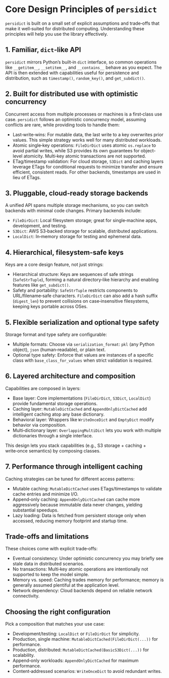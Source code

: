 # Core Design Principles of `persidict`

`persidict` is built on a small set of explicit assumptions and trade‑offs that make it well‑suited for distributed computing. Understanding these principles will help you use the library effectively.

## 1. Familiar, `dict`‑like API

`persidict` mirrors Python’s built‑in `dict` interface, so common operations like `__getitem__`, `__setitem__`, and `__contains__` behave as you expect. The API is then extended with capabilities useful for persistence and distribution, such as `timestamp()`, `random_key()`, and `get_subdict()`.

## 2. Built for distributed use with optimistic concurrency

Concurrent access from multiple processes or machines is a first‑class use case. `persidict` follows an optimistic concurrency model, assuming conflicts are rare, while providing tools to handle them:

- Last‑write‑wins: For mutable data, the last write to a key overwrites prior values. This simple strategy works well for many distributed workloads.
- Atomic single‑key operations: `FileDirDict` uses atomic `os.replace` to avoid partial writes, while S3 provides its own guarantees for object-level atomicity. Multi‑key atomic transactions are not supported.
- ETag/timestamp validation: For cloud storage, `S3Dict` and caching layers leverage ETags for conditional requests to minimize transfer and ensure efficient, consistent reads. For other backends, timestamps are used in lieu of ETags.

## 3. Pluggable, cloud‑ready storage backends

A unified API spans multiple storage mechanisms, so you can switch backends with minimal code changes. Primary backends include:

- `FileDirDict`: Local filesystem storage; great for single‑machine apps, development, and testing.
- `S3Dict`: AWS S3‑backed storage for scalable, distributed applications.
- `LocalDict`: In‑memory storage for testing and ephemeral data.

## 4. Hierarchical, filesystem‑safe keys

Keys are a core design feature, not just strings:

- Hierarchical structure: Keys are sequences of safe strings (`SafeStrTuple`), forming a natural directory‑like hierarchy and enabling features like `get_subdict()`.
- Safety and portability: `SafeStrTuple` restricts components to URL/filename‑safe characters. `FileDirDict` can also add a hash suffix (`digest_len`) to prevent collisions on case‑insensitive filesystems, keeping keys portable across OSes.

## 5. Flexible serialization and optional type safety

Storage format and type safety are configurable:

- Multiple formats: Choose via `serialization_format`: `pkl` (any Python object), `json` (human‑readable), or plain text.
- Optional type safety: Enforce that values are instances of a specific class with `base_class_for_values` when strict validation is required.

## 6. Layered architecture and composition

Capabilities are composed in layers:

- Base layer: Core implementations (`FileDirDict`, `S3Dict`, `LocalDict`) provide fundamental storage operations.
- Caching layer: `MutableDictCached` and `AppendOnlyDictCached` add intelligent caching atop any base dictionary.
- Behavioral layer: Wrappers like `WriteOnceDict` and `EmptyDict` modify behavior via composition.
- Multi‑dictionary layer: `OverlappingMultiDict` lets you work with multiple dictionaries through a single interface.

This design lets you stack capabilities (e.g., S3 storage + caching + write‑once semantics) by composing classes.

## 7. Performance through intelligent caching

Caching strategies can be tuned for different access patterns:

- Mutable caching: `MutableDictCached` uses ETags/timestamps to validate cache entries and minimize I/O.
- Append‑only caching: `AppendOnlyDictCached` can cache more aggressively because immutable data never changes, yielding substantial speedups.
- Lazy loading: Data is fetched from persistent storage only when accessed, reducing memory footprint and startup time.

## Trade‑offs and limitations

These choices come with explicit trade‑offs:

- Eventual consistency: Under optimistic concurrency you may briefly see stale data in distributed scenarios.
- No transactions: Multi‑key atomic operations are intentionally not supported to keep the model simple.
- Memory vs. speed: Caching trades memory for performance; memory is generally assumed plentiful at the application level.
- Network dependency: Cloud backends depend on reliable network connectivity.

## Choosing the right configuration

Pick a composition that matches your use case:

- Development/testing: `LocalDict` or `FileDirDict` for simplicity.
- Production, single machine: `MutableDictCached(FileDirDict(...))` for performance.
- Production, distributed: `MutableDictCached(BasicS3Dict(...))` for scalability.
- Append‑only workloads: `AppendOnlyDictCached` for maximum performance.
- Content‑addressed scenarios: `WriteOnceDict` to avoid redundant writes.